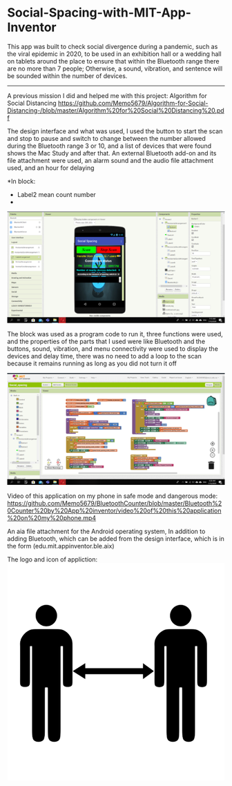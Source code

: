 # Social-Spacing-with-MIT-App-Inventor
This app was built to check social divergence during a pandemic, such as the viral epidemic in 2020, to be used in an exhibition hall or a wedding hall on tablets around the place to ensure that within the Bluetooth range there are no more than 7 people; Otherwise, a sound, vibration, and sentence will be sounded within the number of devices.

-----------------------------------------------

A previous mission I did and helped me with this project: Algorithm for Social Distancing
https://github.com/Memo5679/Algorithm-for-Social-Distancing-/blob/master/Algorithm%20for%20Social%20Distancing%20.pdf

The design interface and what was used, I used the button to start the scan and stop to pause and switch to change between the number allowed during the Bluetooth range 3 or 10, and a list of devices that were found shows the Mac Study and after that.
An external Bluetooth add-on and its file attachment were used, an alarm sound and the audio file attachment used, and an hour for delaying

*In block:
- Label2 mean count number
- 

![alt text](https://github.com/Memo5679/BluetoothCounter/blob/master/Bluetooth%20Counter%20by%20App%20inventor/Image%20of%20Designer%20section.png)

The block was used as a program code to run it, three functions were used, and the properties of the parts that I used were like Bluetooth and the buttons, sound, vibration, and menu connectivity were used to display the devices and delay time, there was no need to add a loop to the scan because it remains running as long as you did not turn it off

![alt text](https://github.com/Memo5679/BluetoothCounter/blob/master/Bluetooth%20Counter%20by%20App%20inventor/Image%20of%20Blocks%20section%20to%20code.png)

Video of this application on my phone in safe mode and dangerous mode: https://github.com/Memo5679/BluetoothCounter/blob/master/Bluetooth%20Counter%20by%20App%20inventor/video%20of%20this%20application%20on%20my%20phone.mp4


An aia file attachment for the Android operating system,
In addition to adding Bluetooth, which can be added from the design interface, which is in the form (edu.mit.appinventor.ble.aix)

The logo and icon of appliction:
![alt text](https://github.com/Memo5679/BluetoothCounter/blob/master/Bluetooth%20Counter%20by%20App%20inventor/social.png)



